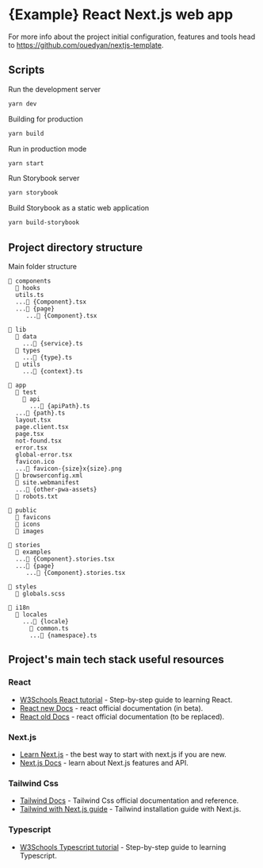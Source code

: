 # {Example} React Next.js web app

For more info about the project initial configuration, features and tools head to https://github.com/ouedyan/nextjs-template.

## Scripts

Run the development server

```bash
yarn dev
```

Building for production

```bash
yarn build
```

Run in production mode

```bash
yarn start
```

Run Storybook server

```bash
yarn storybook
```

Build Storybook as a static web application

```bash
yarn build-storybook
```

## Project directory structure

Main folder structure

```
📂 components
  📂 hooks
  utils.ts
  ...📄 {Component}.tsx
  ...📂 {page}
     ...📄 {Component}.tsx

📂 lib
  📂 data
    ...📄 {service}.ts
  📂 types
    ...📄 {type}.ts
  📂 utils
    ...📄 {context}.ts

📂 app
  📂 test
    📂 api
      ...📄 {apiPath}.ts
  ...📄 {path}.ts
  layout.tsx
  page.client.tsx
  page.tsx
  not-found.tsx
  error.tsx
  global-error.tsx
  favicon.ico
  ...📄 favicon-{size}x{size}.png
  📄 browserconfig.xml
  📄 site.webmanifest
  ...📄 {other-pwa-assets}
  📄 robots.txt

📂 public
  📂 favicons
  📂 icons
  📂 images

📂 stories
  📂 examples
  ...📄 {Component}.stories.tsx
  ...📂 {page}
     ...📄 {Component}.stories.tsx

📂 styles
  📄 globals.scss

📂 i18n
  📂 locales
    ...📂 {locale}
      📄 common.ts
      ...📄 {namespace}.ts
```

## Project's main tech stack useful resources

### React

- [W3Schools React tutorial](https://www.w3schools.com/react) - Step-by-step guide to learning React.
- [React new Docs](https://beta.reactjs.org/learn) - react official documentation (in beta).
- [React old Docs](https://reactjs.org/docs) - react official documentation (to be replaced).

### Next.js

- [Learn Next.js](https://nextjs.org/learn) - the best way to start with next.js if you are new.
- [Next.js Docs](https://nextjs.org/docs) - learn about Next.js features and API.

### Tailwind Css

- [Tailwind Docs](https://tailwindcss.com/docs) - Tailwind Css official documentation and reference.
- [Tailwind with Next.js guide](https://tailwindcss.com/docs/guides/nextjs) - Tailwind installation guide with Next.js.

### Typescript

- [W3Schools Typescript tutorial](https://www.w3schools.com/typescript/) - Step-by-step guide to learning Typescript.
